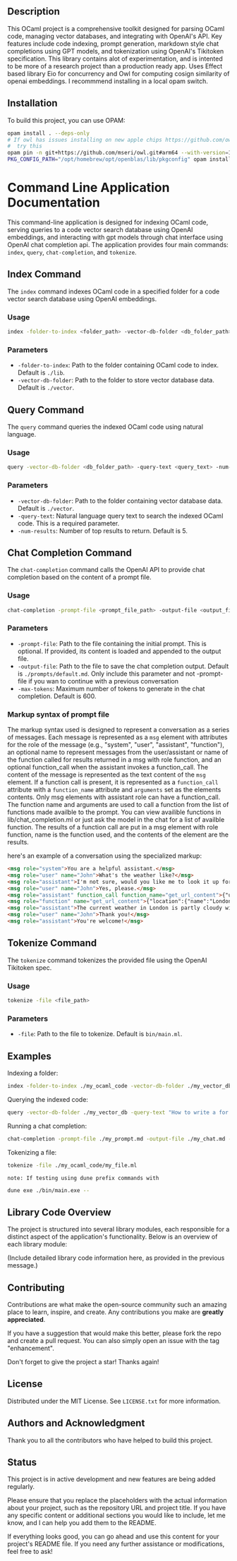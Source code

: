 ## Description

This OCaml project is a comprehensive toolkit designed for parsing OCaml code, managing vector databases, and integrating with OpenAI's API. Key features include code indexing, prompt generation, markdown style chat completions using GPT models, and tokenization using OpenAI's Tikitoken specification. This library contains alot of experimentation, and is intented to be more of a research project than a production ready app. Uses Effect based library Eio for concurrency and Owl for computing cosign similarity of openai embeddings. I recommmend installing in a local opam switch.

## Installation

To build this project, you can use OPAM:

```sh
opam install . --deps-only
# If owl has issues installing on new apple chips https://github.com/owlbarn/owl/issues/597#issuecomment-1119470934 
#  try this 
opam pin -n git+https://github.com/mseri/owl.git#arm64 --with-version=1.1.0
PKG_CONFIG_PATH="/opt/homebrew/opt/openblas/lib/pkgconfig" opam install owl.1.1.0
```

# Command Line Application Documentation

This command-line application is designed for indexing OCaml code, serving queries to a code vector search database using OpenAI embeddings, and interacting with gpt models through chat interface using OpenAI chat completion api. The application provides four main commands: `index`, `query`, `chat-completion`, and `tokenize`.

## Index Command

The `index` command indexes OCaml code in a specified folder for a code vector search database using OpenAI embeddings.

### Usage

```bash
index -folder-to-index <folder_path> -vector-db-folder <db_folder_path>
```

### Parameters

- `-folder-to-index`: Path to the folder containing OCaml code to index. Default is `./lib`.
- `-vector-db-folder`: Path to the folder to store vector database data. Default is `./vector`.

## Query Command

The `query` command queries the indexed OCaml code using natural language.

### Usage

```bash
query -vector-db-folder <db_folder_path> -query-text <query_text> -num-results <num_results>
```

### Parameters

- `-vector-db-folder`: Path to the folder containing vector database data. Default is `./vector`.
- `-query-text`: Natural language query text to search the indexed OCaml code. This is a required parameter.
- `-num-results`: Number of top results to return. Default is 5.

## Chat Completion Command

The `chat-completion` command calls the OpenAI API to provide chat completion based on the content of a prompt file.

### Usage

```bash
chat-completion -prompt-file <prompt_file_path> -output-file <output_file_path> -max-tokens <max_tokens>
```

### Parameters

- `-prompt-file`: Path to the file containing the initial prompt. This is optional. If provided, its content is loaded and appended to the output file. 
- `-output-file`: Path to the file to save the chat completion output. Default is `./prompts/default.md`. Only include this parameter and not -prompt-file if you wan to continue with a previous conversation
- `-max-tokens`: Maximum number of tokens to generate in the chat completion. Default is 600.

### Markup syntax of prompt file

The markup syntax used is designed to represent a conversation as a series of messages. Each message is represented as a `msg` element with attributes for the role of the message (e.g., "system", "user", "assistant", "function"), an optional name to represent messages from the user/assistant or name of the function called for results returned in a msg with role function, and an optional function_call when the assistant invokes a function_call. The content of the message is represented as the text content of the `msg` element. If a function call is present, it is represented as a `function_call` attribute with a `function_name` attribute and `arguments` set as the elements contents. Only msg elements with assistant role can have a function_call. The function name and arguments are used to call a function from the list of functions made availble to the prompt. You can view availible functions in lib/chat_completion.ml or just ask the model in the chat for a list of availble function. The results of a function call are put in a msg element with role function, name is the function used, and the contents of the element are the results. 

here's an example of a conversation using the specialized markup:

```html
<msg role="system">You are a helpful assistant.</msg>
<msg role="user" name="John">What's the weather like?</msg>
<msg role="assistant">I'm not sure, would you like me to look it up for you?</msg>
<msg role="user" name="John">Yes, please.</msg>
<msg role="assistant" function_call function_name="get_url_content">{"url": "http://api.weatherapi.com/v1/current.json?key=YOUR_API_KEY&q=London"}</msg>
<msg role="function" name="get_url_content">{"location":{"name":"London","region":"City of London, Greater London","country":"UK"},"current":{"temp_c":14.0,"condition":{"text":"Partly cloudy"}}}</msg>
<msg role="assistant">The current weather in London is partly cloudy with a temperature of 14 degrees Celsius.</msg>
<msg role="user" name="John">Thank you!</msg>
<msg role="assistant">You're welcome!</msg>
```

## Tokenize Command

The `tokenize` command tokenizes the provided file using the OpenAI Tikitoken spec.

### Usage

```bash
tokenize -file <file_path>
```

### Parameters

- `-file`: Path to the file to tokenize. Default is `bin/main.ml`.

## Examples

Indexing a folder:

```bash
index -folder-to-index ./my_ocaml_code -vector-db-folder ./my_vector_db
```

Querying the indexed code:

```bash
query -vector-db-folder ./my_vector_db -query-text "How to write a for loop in OCaml?" -num-results 10
```

Running a chat completion:

```bash
chat-completion -prompt-file ./my_prompt.md -output-file ./my_chat.md -max-tokens 1000
```

Tokenizing a file:

```bash
tokenize -file ./my_ocaml_code/my_file.ml
```

`note: If testing using dune prefix commands with`
```sh 
dune exe ./bin/main.exe --
```

## Library Code Overview

The project is structured into several library modules, each responsible for a distinct aspect of the application's functionality. Below is an overview of each library module:

(Include detailed library code information here, as provided in the previous message.)

## Contributing

Contributions are what make the open-source community such an amazing place to learn, inspire, and create. Any contributions you make are **greatly appreciated**.

If you have a suggestion that would make this better, please fork the repo and create a pull request. You can also simply open an issue with the tag "enhancement".

Don't forget to give the project a star! Thanks again!

## License

Distributed under the MIT License. See `LICENSE.txt` for more information.

## Authors and Acknowledgment

Thank you to all the contributors who have helped to build this project.

## Status

This project is in active development and new features are being added regularly.


Please ensure that you replace the placeholders with the actual information about your project, such as the repository URL and project title. If you have any specific content or additional sections you would like to include, let me know, and I can help you add them to the README.

If everything looks good, you can go ahead and use this content for your project's README file. If you need any further assistance or modifications, feel free to ask!


